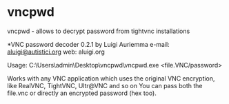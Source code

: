 # vncpwd
vncpwd - allows to decrypt password from tightvnc installations

*VNC password decoder 0.2.1
by Luigi Auriemma
e-mail: aluigi@autistici.org
web:    aluigi.org

Usage: C:\Users\admin\Desktop\vncpwd\vncpwd.exe <file.VNC/password>

Works with any VNC application which uses the original VNC encryption, like
RealVNC, TightVNC, Ultr@VNC and so on
You can pass both the file.vnc or directly an encrypted password (hex too).
